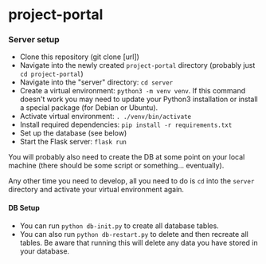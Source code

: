 # project-portal

### Server setup

- Clone this repository (git clone \[url\])
- Navigate into the newly created `project-portal` directory (probably just `cd project-portal`)
- Navigate into the "server" directory: `cd server`
- Create a virtual environment: `python3 -m venv venv`. If this command doesn't work you may need to update your Python3 installation or install a special package (for Debian or Ubuntu).
- Activate virtual environment: `. ./venv/bin/activate`
- Install required dependencies: `pip install -r requirements.txt`
- Set up the database (see below)
- Start the Flask server: `flask run`

You will probably also need to create the DB at some point on your local machine (there should be some script or something... eventually).

Any other time you need to develop, all you need to do is `cd` into the `server` directory and activate your virtual environment again. 

#### DB Setup

- You can run `python db-init.py` to create all database tables.
- You can also run `python db-restart.py` to delete and then recreate all tables. Be aware that running this will delete any data you have stored in your database.